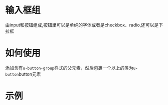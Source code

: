 # 输入框组

由input和按钮组成,按钮里可以是单纯的字体或者是checkbox、radio,还可以是下拉框

# 如何使用

添加含有`u-button-group`样式的父元素，然后包裹一个以上的类为`u-button`button元素

# 示例

